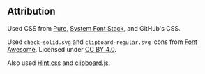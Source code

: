 ## Attribution

Used CSS from [Pure](https://purecss.io/), [System Font Stack](https://systemfontstack.com/), and GitHub's CSS.

Used `check-solid.svg` and `clipboard-regular.svg` icons from [Font Awesome](https://fontawesome.com/). Licensed under [CC BY 4.0](https://creativecommons.org/licenses/by/4.0/).

Also used [Hint.css](https://kushagra.dev/lab/hint/) and [clipboard.js](https://clipboardjs.com/).
